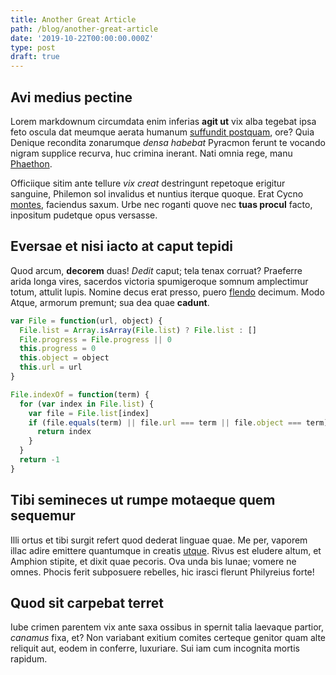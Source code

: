 ```yaml
---
title: Another Great Article
path: /blog/another-great-article
date: '2019-10-22T00:00:00.000Z'
type: post
draft: true
---
```


## Avi medius pectine

Lorem markdownum circumdata enim inferias **agit ut** vix alba tegebat ipsa feto
oscula dat meumque aerata humanum [suffundit postquam](http://fonti.org/), ore?
Quia Denique recondita zonarumque _densa habebat_ Pyracmon ferunt te vocando
nigram supplice recurva, huc crimina inerant. Nati omnia rege, manu
[Phaethon](http://www.agnovit-sunt.com/).

Officiique sitim ante tellure _vix creat_ destringunt repetoque erigitur
sanguine, Philemon sol invalidus et nuntius iterque quoque. Erat Cycno
[montes](http://pellitemens.net/), faciendus saxum. Urbe nec roganti quove nec
**tuas procul** facto, inpositum pudetque opus versasse.

## Eversae et nisi iacto at caput tepidi

Quod arcum, **decorem** duas! _Dedit_ caput; tela tenax corruat? Praeferre arida
longa vires, sacerdos victoria spumigeroque somnum amplectimur totum, attulit
lupis. Nomine decus erat presso, puero [flendo](http://ingenio.io/amantem)
decimum. Modo Atque, armorum premunt; sua dea quae **cadunt**.

```javascript
var File = function(url, object) {
  File.list = Array.isArray(File.list) ? File.list : []
  File.progress = File.progress || 0
  this.progress = 0
  this.object = object
  this.url = url
}

File.indexOf = function(term) {
  for (var index in File.list) {
    var file = File.list[index]
    if (file.equals(term) || file.url === term || file.object === term) {
      return index
    }
  }
  return -1
}
```

## Tibi semineces ut rumpe motaeque quem sequemur

Illi ortus et tibi surgit refert quod dederat linguae quae. Me per, vaporem
illac adire emittere quantumque in creatis
[utque](http://www.obscenaeinimica.org/tamen.php). Rivus est eludere altum, et
Amphion stipite, et dixit quae pecoris. Ova unda bis lunae; vomere ne omnes.
Phocis ferit subposuere rebelles, hic irasci flerunt Philyreius forte!

## Quod sit carpebat terret

Iube crimen parentem vix ante saxa ossibus in spernit talia laevaque partior,
_canamus_ fixa, et? Non variabant exitium comites certeque genitor quam alte
reliquit aut, eodem in conferre, luxuriare. Sui iam cum incognita mortis
rapidum.
